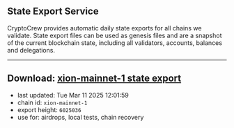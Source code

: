 ## State Export Service
CryptoCrew provides automatic daily state exports for all chains we validate. State export files can be used as genesis files and are a snapshot of the current blockchain state, including all validators, accounts, balances and delegations.

---
**Download: [xion-mainnet-1 state export](https://dl-eu2.ccvalidators.com/SERVICE/xion/xion-mainnet-1_export_6025036.json)**
---

- last updated: Tue Mar 11 2025 12:01:59
- chain id: `xion-mainnet-1`
- export height: `6025036`
- use for: airdrops, local tests, chain recovery

